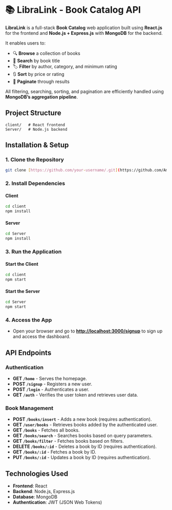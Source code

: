 # 📚 LibraLink - Book Catalog API

**LibraLink** is a full-stack **Book Catalog** web application built using **React.js** for the frontend and **Node.js + Express.js** with **MongoDB** for the backend.

It enables users to:

- 🔍 **Browse** a collection of books
- 🔎 **Search** by book title
- 🏷️ **Filter** by author, category, and minimum rating
- 🔃 **Sort** by price or rating
- 📄 **Paginate** through results

All filtering, searching, sorting, and pagination are efficiently handled using **MongoDB’s aggregation pipeline**.

## **Project Structure**
```
client/   # React frontend
Server/   # Node.js backend
```

## **Installation & Setup**

### **1. Clone the Repository**
```sh
git clone [https://github.com/your-username/.git](https://github.com/Aman-Agrawal-22/LibraLink-Book-Catalog-API-using-Node.js-and-MongoDB-Pipeline.git)
```

### **2. Install Dependencies**
#### **Client**
```sh
cd client
npm install
```

#### **Server**
```sh
cd Server
npm install
```

### **3. Run the Application**
#### **Start the Client**
```sh
cd client
npm start
```

#### **Start the Server**
```sh
cd Server
npm start
```

### **4. Access the App**
- Open your browser and go to **[http://localhost:3000/signup](http://localhost:3000/signup)** to sign up and access the dashboard.

## **API Endpoints**

### **Authentication**
- **GET `/home`** - Serves the homepage.
- **POST `/signup`** - Registers a new user.
- **POST `/login`** - Authenticates a user.
- **GET `/auth`** - Verifies the user token and retrieves user data.

### **Book Management**
- **POST `/books/insert`** - Adds a new book (requires authentication).
- **GET `/user/books`** - Retrieves books added by the authenticated user.
- **GET `/books`** - Fetches all books.
- **GET `/books/search`** - Searches books based on query parameters.
- **GET `/books/filter`** - Fetches books based on filters.
- **DELETE `/books/:id`** - Deletes a book by ID (requires authentication).
- **GET `/books/:id`** - Fetches a book by ID.
- **PUT `/books/:id`** - Updates a book by ID (requires authentication).

## **Technologies Used**
- **Frontend**: React
- **Backend**: Node.js, Express.js
- **Database**: MongoDB
- **Authentication**: JWT (JSON Web Tokens)
